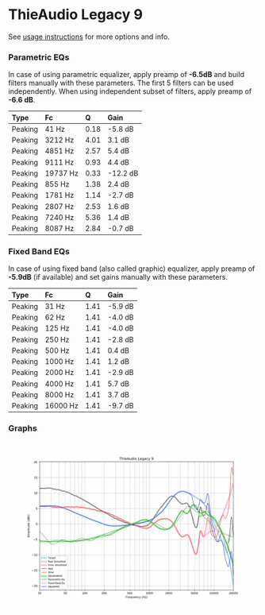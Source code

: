# ThieAudio Legacy 9
See [usage instructions](https://github.com/jaakkopasanen/AutoEq#usage) for more options and info.

### Parametric EQs
In case of using parametric equalizer, apply preamp of **-6.5dB** and build filters manually
with these parameters. The first 5 filters can be used independently.
When using independent subset of filters, apply preamp of **-6.6 dB**.

| Type    | Fc       |    Q | Gain     |
|:--------|:---------|:-----|:---------|
| Peaking | 41 Hz    | 0.18 | -5.8 dB  |
| Peaking | 3212 Hz  | 4.01 | 3.1 dB   |
| Peaking | 4851 Hz  | 2.57 | 5.4 dB   |
| Peaking | 9111 Hz  | 0.93 | 4.4 dB   |
| Peaking | 19737 Hz | 0.33 | -12.2 dB |
| Peaking | 855 Hz   | 1.38 | 2.4 dB   |
| Peaking | 1781 Hz  | 1.14 | -2.7 dB  |
| Peaking | 2807 Hz  | 2.53 | 1.6 dB   |
| Peaking | 7240 Hz  | 5.36 | 1.4 dB   |
| Peaking | 8087 Hz  | 2.84 | -0.7 dB  |

### Fixed Band EQs
In case of using fixed band (also called graphic) equalizer, apply preamp of **-5.9dB**
(if available) and set gains manually with these parameters.

| Type    | Fc       |    Q | Gain    |
|:--------|:---------|:-----|:--------|
| Peaking | 31 Hz    | 1.41 | -5.9 dB |
| Peaking | 62 Hz    | 1.41 | -4.0 dB |
| Peaking | 125 Hz   | 1.41 | -4.0 dB |
| Peaking | 250 Hz   | 1.41 | -2.8 dB |
| Peaking | 500 Hz   | 1.41 | 0.4 dB  |
| Peaking | 1000 Hz  | 1.41 | 1.2 dB  |
| Peaking | 2000 Hz  | 1.41 | -2.9 dB |
| Peaking | 4000 Hz  | 1.41 | 5.7 dB  |
| Peaking | 8000 Hz  | 1.41 | 3.7 dB  |
| Peaking | 16000 Hz | 1.41 | -9.7 dB |

### Graphs
![](./ThieAudio%20Legacy%209.png)